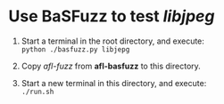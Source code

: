 # Use BaSFuzz to test _libjpeg_

1. Start a terminal in the root directory, and execute:  
`python ./basfuzz.py libjepg`

2. Copy _afl-fuzz_ from **afl-basfuzz** to this directory.

3. Start a new terminal in this directory, and execute:  
`./run.sh`